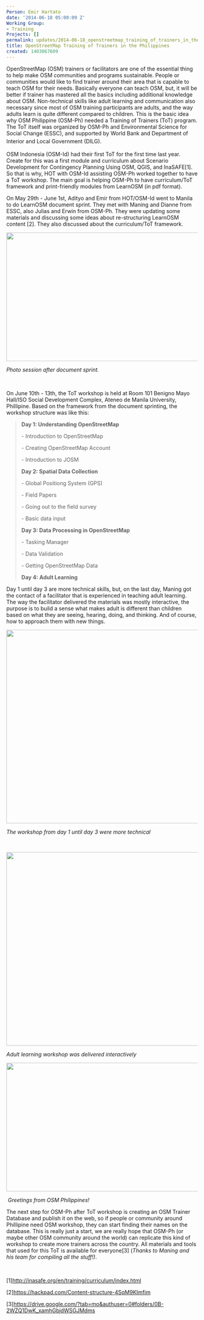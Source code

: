 ```yaml
---
Person: Emir Hartato
date: '2014-06-18 05:00:09 Z'
Working Group:
- Training
Projects: []
permalink: updates/2014-06-18_openstreetmap_training_of_trainers_in_the_philippines
title: OpenStreetMap Training of Trainers in the Philippines
created: 1403067609
---
```

<p>OpenStreetMap (OSM) trainers or facilitators are one of the essential thing to help make OSM communities and programs sustainable. People or communities would like to find trainer around their area that is capable to teach OSM for their needs. Basically everyone can teach OSM, but, it will be better if trainer has mastered all the basics including additional knowledge about OSM. Non-technical skills like adult learning and communication also necessary since most of OSM training participants are adults, and the way adults learn is quite different compared to children. This is the basic idea why OSM Philippine (OSM-Ph) needed a Training of Trainers (ToT) program. The ToT itself was organized by OSM-Ph and Environmental Science for Social Change (ESSC), and supported by World Bank and Department of Interior and Local Government (DILG).&nbsp;<span style="color: #373737; font-family: 'Helvetica Neue', Helvetica, Arial, sans-serif; font-size: 15px; line-height: 24px;"><br></span></p><p>OSM Indonesia (OSM-Id) had their first ToT for the first time last year. Create for this was a first module and curriculum about Scenario Development for Contingency Planning Using OSM, QGIS, and InaSAFE[1]. So that is why, HOT with OSM-Id assisting OSM-Ph worked together to have a ToT workshop. The main goal is helping OSM-Ph to have curriculum/ToT framework and print-friendly modules from LearnOSM (in pdf format).</p><p>On May 29th - June 1st, Adityo and Emir from HOT/OSM-Id went to Manila to do LearnOSM document sprint. They met with Maning and Dianne from ESSC, also Julias and Erwin from OSM-Ph. They were updating some materials and discussing some ideas about re-structuring LearnOSM content [2]. They also discussed about the curriculum/ToT framework.</p><p><!--break--></p><p><img class="image-large" title="Photo session after document sprinting :-)" src="/sites/default/files/styles/large/public/10415727_10152452028951101_6542834491982019276_n-2.jpg?itok=QqdeH9Qq" alt="" width="510" height="339"></p><p><em>Photo session after document sprint.</em></p><p>&nbsp;</p><p>On June 10th - 13th, the ToT workshop is held at Room 101 Benigno Mayo Hall/ISO Social Development Complex, Ateneo de Manila University, Phillipine. Based on the framework from the document sprinting, the workshop structure was like this:</p><blockquote><p><strong>Day 1: Understanding OpenStreetMap</strong></p><p>- Introduction to OpenStreetMap</p><p>- Creating OpenStreetMap Account</p><p>- Introduction to JOSM</p><p><strong>Day 2: Spatial Data Collection</strong></p><p>- Global Positiong System (GPS)</p><p>- Field Papers</p><p>- Going out to the field survey</p><p>- Basic data input</p><p><strong>Day 3: Data Processing in OpenStreetMap</strong></p><p>- Tasking Manager</p><p>- Data Validation</p><p>- Getting OpenStreetMap Data</p><p><strong>Day 4: Adult Learning</strong></p></blockquote><p>Day 1 until day 3 are more technical skills, but, on the last day, Maning got the contact of a facilitator that is experienced in teaching adult learning. The way the facilitator delivered the materials was mostly interactive, the purpose is to build a sense what makes adult is different than children based on what they are seeing, hearing, doing, and thinking. And of course, how to approach them with new things.</p><p><img class="image-large" title="The workshop" src="/sites/default/files/styles/large/public/collage.jpg?itok=nFJg9DP5" alt="" width="510" height="510"></p><p><em>The workshop from day 1 until day 3 were more technical</em></p><p>&nbsp;</p><p><img class="image-large" title="tot workshop" src="/sites/default/files/styles/large/public/collage1.jpg?itok=pnN9FGqq" alt="" width="510" height="510"></p><p><em>Adult learning workshop was delivered interactively&nbsp;</em></p><p><em><img class="image-large" src="/sites/default/files/styles/large/public/10360416_10152479516531101_7083862202147387748_n.jpg?itok=e67jT7Fg" alt="" width="510" height="339"></em></p><p>&nbsp;<em>Greetings from OSM Philippines!</em>&nbsp;</p><p>The next step for OSM-Ph after ToT workshop is creating an OSM Trainer Database and publish it on the web, so if people or community around Phillipine need OSM workshop, they can start finding their names on the database. This is really just a start, we are really hope that OSM-Ph (or maybe other OSM community around the world) can replicate this kind of workshop to create more trainers across the country. All materials and tools that used for this ToT is available for everyone[3] (<em>Thanks to Maning and his team for compiling all the stuff!)</em>.</p><p>&nbsp;</p><p>[1]<a href="http://inasafe.org/en/training/curriculum/index.html" target="_blank">http://inasafe.org/en/training/curriculum/index.html</a></p><p>[2]<a href="https://hackpad.com/Content-structure-4SqM9KImfim" target="_blank">https://hackpad.com/Content-structure-4SqM9KImfim</a></p><p>[3]<a href="https://drive.google.com/?tab=mo&amp;authuser=0#folders/0B-2WZQ1DwK_xamhGbjdWSGJMdms">https://drive.google.com/?tab=mo&amp;authuser=0#folders/0B-2WZQ1DwK_xamhGbjdWSGJMdms</a></p>
